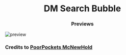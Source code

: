 <h1 align=center> DM Search Bubble </h1>
<h3 align=center> Previews </h1>

![preview](https://i.imgur.com/IJ4jDyU.png)

### Credits to [PoorPockets McNewHold](https://github.com/PoorPocketsMcNewHold)
